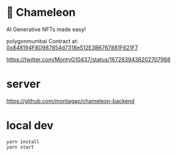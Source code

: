 # 🦎  Chameleon

AI Generative NFTs made easy!

polygonmumbai Contract at: [0x848194F8D987854d7318e512E3B6767881F621F7](https://mumbai.polygonscan.com/address/0x848194F8D987854d7318e512E3B6767881F621F7)

https://twitter.com/MontyG10437/status/1672839438202707968

# server
https://github.com/montagao/chameleon-backend


# local dev
```
yarn install
yarn start
```

